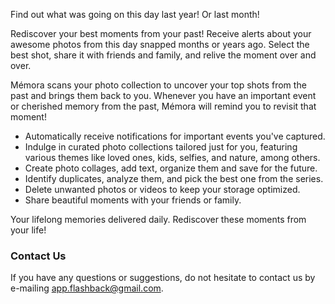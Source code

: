 
Find out what was going on this day last year! Or last month!

Rediscover your best moments from your past! Receive alerts about your awesome photos from this day snapped months or years ago. Select the best shot, share it with friends and family, and relive the moment over and over.

Mémora scans your photo collection to uncover your top shots from the past and brings them back to you. Whenever you have an important event or cherished memory from the past, Mémora will remind you to revisit that moment!

  - Automatically receive notifications for important events you've captured.
  - Indulge in curated photo collections tailored just for you, featuring various themes like loved ones, kids, selfies, and nature, among others.
  - Create photo collages, add text, organize them and save for the future.
  - Identify duplicates, analyze them, and pick the best one from the series.
  - Delete unwanted photos or videos to keep your storage optimized.
  - Share beautiful moments with your friends or family.

Your lifelong memories delivered daily. Rediscover these moments from your life!

### Contact Us

If you have any questions or suggestions, do not hesitate to contact us by e-mailing app.flashback@gmail.com.
